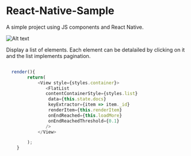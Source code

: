 # React-Native-Sample
A simple project using JS components and React Native.

![Alt text](https://i.imgur.com/gB0qiy3.png "Optional title")

Display a list of elements. Each element can be detalailed by clicking on it and the list implements pagination.

```javascript

  render(){
        return(
            <View style={styles.container}>
               <FlatList
               contentContainerStyle={styles.list}
                data={this.state.docs}
                keyExtractor={item => item._id}
                renderItem={this.renderItem}
                onEndReached={this.loadMore}
                onEndReachedThreshold={0.1}
               />
            </View>

        );
    }
```
